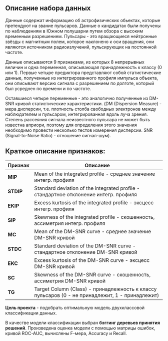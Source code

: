 ## Описание набора данных

Данные содержат информацию об астрофизических обьектах, которые претендуют на звание пульсаров. Данные о кандидатах были получены по наблюдениям в Южном полушарии путем обзора с высоким временным разрешением. Пульсары - это вращающиеся нейтронные звёзды с магнитным полем, которое наклонено к оси вращения, они являются источником радиоизлучений, пульсирующих на постоянной частоте.

Данные описываются 9 признаками, из которых 8 непрерывных величин и одна переменная, описывающая принадлежность к классу (0 или 1). Первые четыре предиктора представляют собой статистические данные, полученные из интегрированного профиля импульса объекта, они описывают версию сигнала с разрешением по долготе, который был усреднен по времени и по частоте.

Оставшиеся четыре переменные - это аналогично полученные из DM-SNR кривой статистические характеристики. (DM (Dispersion Measure) - мера дисперсии, т.е. плотность столба свободных электронов между наблюдателем и пульсаром, интегрированная вдоль луча зрения. Степень рассеяния сигнала неизвестного пульсара не может быть известна априори, поэтому для определения этого значения необходимо провести несколько тестов измерения дисперсии. SNR (Signal-to-Noise Ratio) - отношение сигнал-шум).

## Краткое описание признаков:

| Признак | Описание |
| ------------- | ------------- |
|**MIP**| Mean of the integrated profile - среднее значение интегр. профиля |
|**STDIP**| Standard deviation of the integrated profile - стандартное отклонение интегр. профиля |
|**EKIP**| Excess kurtosis of the integrated profile - эксцесс интегр. профиля |
|**SIP**| Skewness of the integrated profile - скошенность, ассиметрия интегр. профиля |
|**MC**| Mean of the DM-SNR curve - среднее значение DM-SNR кривой |
|**STDC**| Standard deviation of the DM-SNR curve - стандартное отклонение DM-SNR кривой |
|**EKC**| Excess kurtosis of the DM-SNR curve - эксцесс DM-SNR кривой |
|**SC**| Skewness of the DM-SNR curve - скошенность, ассиметрия DM-SNR кривой |
|**TG**| Target Column (Class) - принадлежность к классу пульсаров (0 - не принадлежит, 1 - принадлежит)|

**Цель проекта** - подобрать оптимальную модель двухклассовой классификации данных.

В качестве модели классификации выбран **бэггинг деревьев принятия решений**. 
Произведена оценка модели с помощью матрицы ошибок, кривой ROC-AUC, вычислены F-мера, Accuracy и Recall.

